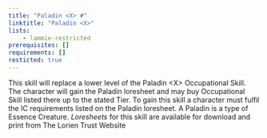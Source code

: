 ```yaml
---
title: "Paladin <X> #"
linktitle: "Paladin <X>"
lists:
    - lammie-restricted
prerequisites: []
requirements: []
resticted: true
---
```

This skill will replace a lower level of the Paladin \<X> Occupational Skill. The character will gain the Paladin loresheet and may buy Occupational Skill listed there up to the stated Tier. To gain this skill a character must fulfil the IC requirements listed on the Paladin loresheet. A Paladin is a type of Essence Creature. _Loresheets_ for this skill are available for download and print from The Lorien Trust Website